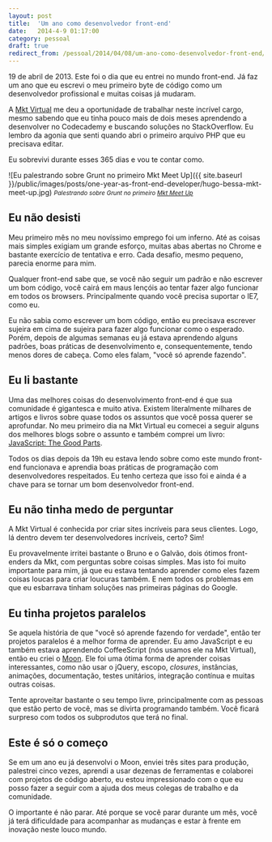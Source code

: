 ```yaml
---
layout: post
title:  'Um ano como desenvolvedor front-end'
date:   2014-4-9 01:17:00
category: pessoal
draft: true
redirect_from: /pessoal/2014/04/08/um-ano-como-desenvolvedor-front-end/
---
```


19 de abril de 2013. Este foi o dia que eu entrei no mundo front-end. Já faz um ano que eu escrevi o meu primeiro byte de código como um desenvolvedor profissional e muitas coisas já mudaram.

A [Mkt Virtual](http://www.mktvirtual.com.br "Site da Mkt Virtual") me deu a oportunidade de trabalhar neste incrível cargo, mesmo sabendo que eu tinha pouco mais de dois meses aprendendo a desenvolver no Codecademy e buscando soluções no StackOverflow. Eu lembro da agonia que senti quando abri o primeiro arquivo PHP que eu precisava editar.

Eu sobrevivi durante esses 365 dias e vou te contar como.

<!--more-->

![Eu palestrando sobre Grunt no primeiro Mkt Meet Up]({{ site.baseurl }}/public/images/posts/one-year-as-front-end-developer/hugo-bessa-mkt-meet-up.jpg)
<small>*Palestrando sobre Grunt no primeiro [Mkt Meet Up](http://www.eventick.com.br/mkt-meet-up)*</small>

## Eu não desisti
Meu primeiro mês no meu novíssimo emprego foi um inferno. Até as coisas mais simples exigiam um grande esforço, muitas abas abertas no Chrome e bastante exercício de tentativa e erro. Cada desafio, mesmo pequeno, parecia enorme para mim.

Qualquer front-end sabe que, se você não seguir um padrão e não escrever um bom código, você cairá em maus lençóis ao tentar fazer algo funcionar em todos os browsers. Principalmente quando você precisa suportar o IE7, como eu.

Eu não sabia como escrever um bom código, então eu precisava escrever sujeira em cima de sujeira para fazer algo funcionar como o esperado. Porém, depois de algumas semanas eu já estava aprendendo alguns padrões, boas práticas de desenvolvimento e, consequentemente, tendo menos dores de cabeça. Como eles falam, "você só aprende fazendo".

## Eu li bastante
Uma das melhores coisas do desenvolvimento front-end é que sua comunidade é gigantesca e muito ativa. Existem literalmente milhares de artigos e livros sobre quase todos os assuntos que você possa querer se aprofundar. No meu primeiro dia na Mkt Virtual eu comecei a seguir alguns dos melhores blogs sobre o assunto e também comprei um livro: [JavaScript: The Good Parts](http://shop.oreilly.com/product/9780596517748.do).

Todos os dias depois da 19h eu estava lendo sobre como este mundo front-end funcionava e aprendia boas práticas de programação com desenvolvedores respeitados. Eu tenho certeza que isso foi e ainda é a chave para se tornar um bom desenvolvedor front-end.

## Eu não tinha medo de perguntar
A Mkt Virtual é conhecida por criar sites incríveis para seus clientes. Logo, lá dentro devem ter desenvolvedores incríveis, certo? Sim!

Eu provavelmente irritei bastante o Bruno e o Galvão, dois ótimos front-enders da Mkt, com perguntas sobre coisas simples. Mas isto foi muito importante para mim, já que eu estava tentando aprender como eles fazem coisas loucas para criar loucuras também. E nem todos os problemas em que eu esbarrava tinham soluções nas primeiras páginas do Google.

## Eu tinha projetos paralelos
Se aquela história de que "você só aprende fazendo for verdade", então ter projetos paralelos é a melhor forma de aprender. Eu amo JavaScript e eu também estava aprendendo CoffeeScript (nós usamos ele na Mkt Virtual), então eu criei o [Moon](https://github.com/hugobessaa/moon "Framework JavaScript Moon"). Ele foi uma ótima forma de aprender coisas interessantes, como não usar o jQuery, escopo, *closures*, instâncias, animações, documentação, testes unitários, integração contínua e muitas outras coisas.

Tente aproveitar bastante o seu tempo livre, principalmente com as pessoas que estão perto de você, mas se divirta programando também. Você ficará surpreso com todos os subprodutos que terá no final.

## Este é só o começo
Se em um ano eu já desenvolvi o Moon, enviei três sites para produção, palestrei cinco vezes, aprendi a usar dezenas de ferramentas e colaborei com projetos de código aberto, eu estou impressionado com o que eu posso fazer a seguir com a ajuda dos meus colegas de trabalho e da comunidade.

O importante é não parar. Até porque se você parar durante um mês, você já terá dificuldade para acompanhar as mudanças e estar à frente em inovação neste louco mundo.

